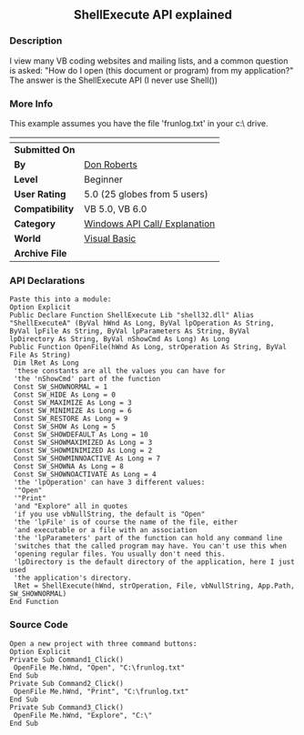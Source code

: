 ﻿<div align="center">

## ShellExecute API explained


</div>

### Description

I view many VB coding websites and mailing lists, and a common question is asked: "How do I open (this document or program) from my application?" The answer is the ShellExecute API (I never use Shell())
 
### More Info
 
This example assumes you have the file 'frunlog.txt' in your c:\ drive.


<span>             |<span>
---                |---
**Submitted On**   |
**By**             |[Don Roberts](https://github.com/Planet-Source-Code/PSCIndex/blob/master/ByAuthor/don-roberts.md)
**Level**          |Beginner
**User Rating**    |5.0 (25 globes from 5 users)
**Compatibility**  |VB 5\.0, VB 6\.0
**Category**       |[Windows API Call/ Explanation](https://github.com/Planet-Source-Code/PSCIndex/blob/master/ByCategory/windows-api-call-explanation__1-39.md)
**World**          |[Visual Basic](https://github.com/Planet-Source-Code/PSCIndex/blob/master/ByWorld/visual-basic.md)
**Archive File**   |[](https://github.com/Planet-Source-Code/don-roberts-shellexecute-api-explained__1-36487/archive/master.zip)

### API Declarations

```
Paste this into a module:
Option Explicit
Public Declare Function ShellExecute Lib "shell32.dll" Alias "ShellExecuteA" (ByVal hWnd As Long, ByVal lpOperation As String, ByVal lpFile As String, ByVal lpParameters As String, ByVal lpDirectory As String, ByVal nShowCmd As Long) As Long
Public Function OpenFile(hWnd As Long, strOperation As String, ByVal File As String)
 Dim lRet As Long
 'these constants are all the values you can have for
 'the 'nShowCmd' part of the function
 Const SW_SHOWNORMAL = 1
 Const SW_HIDE As Long = 0
 Const SW_MAXIMIZE As Long = 3
 Const SW_MINIMIZE As Long = 6
 Const SW_RESTORE As Long = 9
 Const SW_SHOW As Long = 5
 Const SW_SHOWDEFAULT As Long = 10
 Const SW_SHOWMAXIMIZED As Long = 3
 Const SW_SHOWMINIMIZED As Long = 2
 Const SW_SHOWMINNOACTIVE As Long = 7
 Const SW_SHOWNA As Long = 8
 Const SW_SHOWNOACTIVATE As Long = 4
 'the 'lpOperation' can have 3 different values:
 '"Open"
 '"Print"
 'and "Explore" all in quotes
 'if you use vbNullString, the default is "Open"
 'the 'lpFile' is of course the name of the file, either
 'and executable or a file with an association
 'the 'lpParameters' part of the function can hold any command line
 'switches that the called program may have. You can't use this when
 'opening regular files. You usually don't need this.
 'lpDirectory is the default directory of the application, here I just used
 'the application's directory.
 lRet = ShellExecute(hWnd, strOperation, File, vbNullString, App.Path, SW_SHOWNORMAL)
End Function
```


### Source Code

```
Open a new project with three command buttons:
Option Explicit
Private Sub Command1_Click()
 OpenFile Me.hWnd, "Open", "C:\frunlog.txt"
End Sub
Private Sub Command2_Click()
 OpenFile Me.hWnd, "Print", "C:\frunlog.txt"
End Sub
Private Sub Command3_Click()
 OpenFile Me.hWnd, "Explore", "C:\"
End Sub
```

